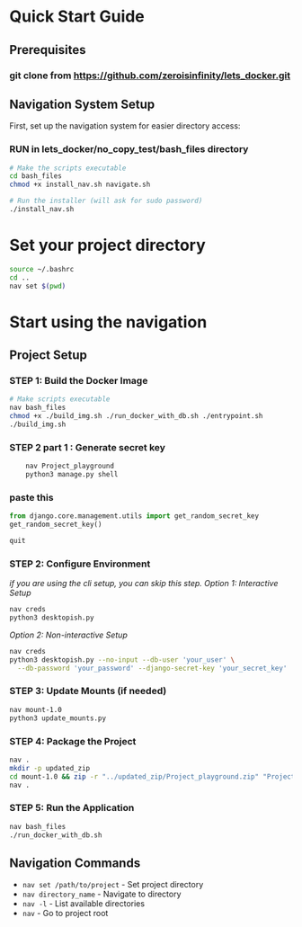 # Quick Start Guide

## Prerequisites 
### git clone from https://github.com/zeroisinfinity/lets_docker.git

## Navigation System Setup
First, set up the navigation system for easier directory access:

### RUN in lets_docker/no_copy_test/bash_files directory
```bash
# Make the scripts executable
cd bash_files
chmod +x install_nav.sh navigate.sh
```
```bash
# Run the installer (will ask for sudo password)
./install_nav.sh
```
# Set your project directory
```bash
source ~/.bashrc
cd ..
nav set $(pwd)
```
# Start using the navigation


## Project Setup

### STEP 1: Build the Docker Image
```bash
# Make scripts executable
nav bash_files
chmod +x ./build_img.sh ./run_docker_with_db.sh ./entrypoint.sh
./build_img.sh
```

### STEP 2 part 1 : Generate secret key
```bash
    nav Project_playground
    python3 manage.py shell
```
### paste this 
```python
from django.core.management.utils import get_random_secret_key
get_random_secret_key()
```
```python
quit
```

### STEP 2: Configure Environment
*if you are using the cli setup, you can skip this step.*
*Option 1: Interactive Setup*
```bash
nav creds
python3 desktopish.py
```

*Option 2: Non-interactive Setup*
```bash
nav creds
python3 desktopish.py --no-input --db-user 'your_user' \
  --db-password 'your_password' --django-secret-key 'your_secret_key'
```

### STEP 3: Update Mounts (if needed)
```bash
nav mount-1.0
python3 update_mounts.py
```

### STEP 4: Package the Project
```bash
nav .
mkdir -p updated_zip
cd mount-1.0 && zip -r "../updated_zip/Project_playground.zip" "Project_playground"
nav .
```

### STEP 5: Run the Application
```bash
nav bash_files
./run_docker_with_db.sh
```

## Navigation Commands
- `nav set /path/to/project` - Set project directory
- `nav directory_name` - Navigate to directory
- `nav -l` - List available directories
- `nav` - Go to project root